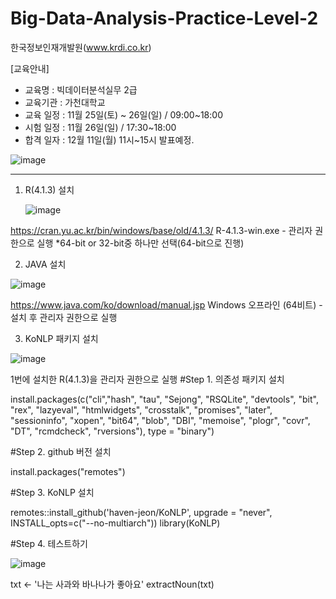 # Big-Data-Analysis-Practice-Level-2

한국정보인재개발원(www.krdi.co.kr)

[교육안내]
- 교육명 : 빅데이터분석실무 2급
- 교육기관 : 가천대학교
- 교육 일정 : 11월 25일(토) ~ 26일(일) / 09:00~18:00
- 시험 일정 : 11월 26일(일) / 17:30~18:00
- 합격 일자 : 12월 11일(월) 11시~15시 발표예정.

![image](https://github.com/Kyung-Min-Na/Big-Data-Analysis-Practice-Level-2/assets/133650591/e505b182-faf9-4f2c-b868-69b4c20b023f)

------------------------------------------------------------------------------------
1. R(4.1.3) 설치

   ![image](https://github.com/Kyung-Min-Na/Big-Data-Analysis-Practice-Level-2/assets/133650591/67ca54cc-121c-4487-ba7f-b4e398004777)

  https://cran.yu.ac.kr/bin/windows/base/old/4.1.3/
  R-4.1.3-win.exe - 관리자 권한으로 실행
  *64-bit or 32-bit중 하나만 선택(64-bit으로 진행)


2. JAVA 설치

  ![image](https://github.com/Kyung-Min-Na/Big-Data-Analysis-Practice-Level-2/assets/133650591/c5d57388-737c-4281-a155-b78397bc444c)

  https://www.java.com/ko/download/manual.jsp
  Windows 오프라인 (64비트) - 설치 후 관리자 권한으로 실행


3. KoNLP 패키지 설치

  ![image](https://github.com/Kyung-Min-Na/Big-Data-Analysis-Practice-Level-2/assets/133650591/888bae8b-3be0-470f-9dea-2aca4f008d55)

  1번에 설치한 R(4.1.3)을 관리자 권한으로 실행
  #Step 1. 의존성 패키지 설치

  install.packages(c("cli","hash", "tau", "Sejong", "RSQLite", "devtools", "bit", "rex", "lazyeval", "htmlwidgets", "crosstalk", "promises", "later", "sessioninfo", "xopen", "bit64", "blob", "DBI", "memoise", "plogr", "covr", "DT", "rcmdcheck", "rversions"), type = "binary")

  #Step 2. github 버전 설치

  install.packages("remotes")

  #Step 3. KoNLP 설치

  remotes::install_github('haven-jeon/KoNLP', upgrade = "never", INSTALL_opts=c("--no-multiarch"))
  library(KoNLP)


  #Step 4. 테스트하기

  ![image](https://github.com/Kyung-Min-Na/Big-Data-Analysis-Practice-Level-2/assets/133650591/49354df8-4088-490f-adf4-ac9e47b5b5f3)

  txt <- '나는 사과와 바나나가 좋아요'
  extractNoun(txt)

  
